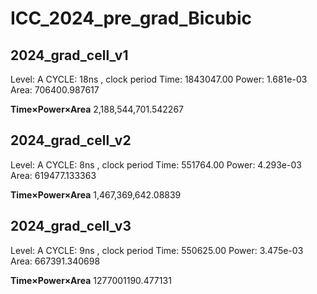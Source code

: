 # ICC_2024_pre_grad_Bicubic


## 2024_grad_cell_v1
Level:              A
CYCLE:              18ns  , clock period
Time:               1843047.00
Power:              1.681e-03
Area:               706400.987617

**Time×Power×Area**      2,188,544,701.542267

## 2024_grad_cell_v2
Level:              A
CYCLE:              8ns  , clock period
Time:               551764.00
Power:              4.293e-03
Area:               619477.133363

**Time×Power×Area**      1,467,369,642.08839

## 2024_grad_cell_v3
Level:              A
CYCLE:              9ns  , clock period
Time:               550625.00
Power:              3.475e-03
Area:               667391.340698

**Time×Power×Area**      1277001190.477131